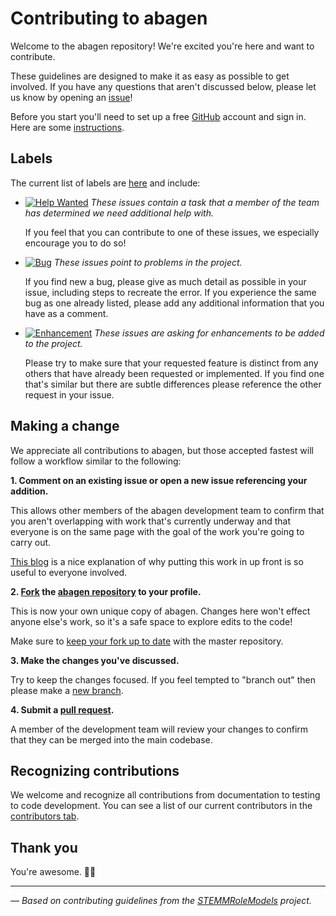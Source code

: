 # Contributing to abagen

Welcome to the abagen repository! We're excited you're here and want to contribute.

These guidelines are designed to make it as easy as possible to get involved. If you have any questions that aren't discussed below, please let us know by opening an [issue][link_issues]!

Before you start you'll need to set up a free [GitHub][link_github] account and sign in. Here are some [instructions][link_signupinstructions].

## Labels

The current list of labels are [here][link_labels] and include:

* [![Help Wanted](https://img.shields.io/badge/-help%20wanted-008672.svg)][link_helpwanted] *These issues contain a task that a member of the team has determined we need additional help with.*

    If you feel that you can contribute to one of these issues, we especially encourage you to do so!

* [![Bug](https://img.shields.io/badge/-bug-d73a4a.svg)][link_bugs] *These issues point to problems in the project.*

    If you find new a bug, please give as much detail as possible in your issue, including steps to recreate the error.
    If you experience the same bug as one already listed, please add any additional information that you have as a comment.

* [![Enhancement](https://img.shields.io/badge/-enhancement-a2eeef.svg)][link_feature] *These issues are asking for enhancements to be added to the project.*

    Please try to make sure that your requested feature is distinct from any others that have already been requested or implemented.
    If you find one that's similar but there are subtle differences please reference the other request in your issue.

## Making a change

We appreciate all contributions to abagen, but those accepted fastest will follow a workflow similar to the following:

**1. Comment on an existing issue or open a new issue referencing your addition.**

This allows other members of the abagen development team to confirm that you aren't overlapping with work that's currently underway and that everyone is on the same page with the goal of the work you're going to carry out.

[This blog][link_pushpullblog] is a nice explanation of why putting this work in up front is so useful to everyone involved.

**2. [Fork][link_fork] the [abagen repository][link_abagen] to your profile.**

This is now your own unique copy of abagen.
Changes here won't effect anyone else's work, so it's a safe space to explore edits to the code!

Make sure to [keep your fork up to date][link_updateupstreamwiki] with the master repository.

**3. Make the changes you've discussed.**

Try to keep the changes focused. If you feel tempted to "branch out" then please make a [new branch][link_branches].

**4. Submit a [pull request][link_pullrequest].**

A member of the development team will review your changes to confirm that they can be merged into the main codebase.

## Recognizing contributions

We welcome and recognize all contributions from documentation to testing to code development.
You can see a list of our current contributors in the [contributors tab][link_contributors].

## Thank you

You're awesome. :wave::smiley:

---

*&mdash; Based on contributing guidelines from the [STEMMRoleModels][link_stemmrolemodels] project.*

[link_github]: https://github.com/
[link_abagen]: https://github.com/rmarkello/abagen
[link_signupinstructions]: https://help.github.com/articles/signing-up-for-a-new-github-account
[link_react]: https://github.com/blog/2119-add-reactions-to-pull-requests-issues-and-comments
[link_issues]: https://github.com/rmarkello/abagen/issues
[link_labels]: https://github.com/rmarkello/abagen/labels
[link_discussingissues]: https://help.github.com/articles/discussing-projects-in-issues-and-pull-requests

[link_bugs]: https://github.com/rmarkello/abagen/labels/bug
[link_helpwanted]: https://github.com/rmarkello/abagen/labels/help%20wanted
[link_feature]: https://github.com/rmarkello/abagen/labels/enhancement

[link_pullrequest]: https://help.github.com/articles/creating-a-pull-request/
[link_fork]: https://help.github.com/articles/fork-a-repo/
[link_pushpullblog]: https://www.igvita.com/2011/12/19/dont-push-your-pull-requests/
[link_branches]: https://help.github.com/articles/creating-and-deleting-branches-within-your-repository/
[link_updateupstreamwiki]: https://help.github.com/articles/syncing-a-fork/
[link_contributors]: https://github.com/rmarkello/abagen/graphs/contributors
[link_stemmrolemodels]: https://github.com/KirstieJane/STEMMRoleModels
